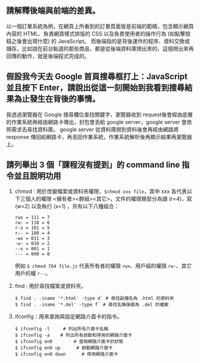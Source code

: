 ## 請解釋後端與前端的差異。
以一個訂單系統為例，在網頁上所看到的訂單頁面皆是前端的範疇，包含顯示網頁內容的 HTML、負責網頁樣式排版的 CSS 以及負責使用者的操作行為 (如點擊按鈕之後會出現什麼) 的 JavaScript。
而後端指的是背後運作的程序、資料交換或儲存，比如說在前台點選的那些商品，都是從後端資料庫撈出來的，這個撈出來再回傳的動作，就是後端程式完成的。

## 假設我今天去 Google 首頁搜尋框打上：JavaScript 並且按下 Enter，請說出從這一刻開始到我看到搜尋結果為止發生在背後的事情。
我透過瀏覽器在 Google 搜尋欄位查找關鍵字，瀏覽器收到 request後會經由底層的作業系統再經由網路卡傳出，封包會丟給 google server，google server 會依照需求去尋找資料庫。
google server 從資料庫撈到資料後會再經由網路將 response 傳回給網路卡，再丟回作業系統，作業系統解析後再顯示結果再瀏覽器上。

## 請列舉出 3 個「課程沒有提到」的 command line 指令並且說明功用
1. chmod : 用於改變檔案或資料夾權限，`$chmod xxx file`，其中 xxx 各代表以下三個人的權限 <擁有者><群組><其它>，文件的權限類型分為讀 (r=4)，寫 (w=2) 以及執行 (x=1) ，共有以下八種組合：
	```
	rwx = 111 = 7
	rw- = 110 = 6
	r-x = 101 = 5
	r-- = 100 = 4
	-wx = 011 = 3
	-w- = 010 = 2
	--x = 001 = 1
	--- = 000 = 0
	```
	例如 `$ chmod 764 file.js` 代表所有者的權限 `rwx`、用戶組的權限 `rw-`、其它用戶的權 `r--`。

2. find : 用於尋找檔案或資料夾。
	```
	$ find . -iname '*.html' -type d` # 尋找副檔名為 .html 的資料夾
	$ find . -iname '*.del' -type f` # 尋找名稱後綴為 .del 的檔案
	```
	
3. ifconfig：用來查詢與設定網路介面卡的指令。
	```
	$ ifconfig -l     # 列出所有介面卡名稱
	$ ifconfig -a    # 列出所有啟動和停用的網路介面卡
	$ ifconfig en0        # 查詢網路介面卡的狀態
	$ ifconfig en0 up      # 啟動網路介面卡
	$ ifconfig en0 down      # 停用網路介面卡
	```
